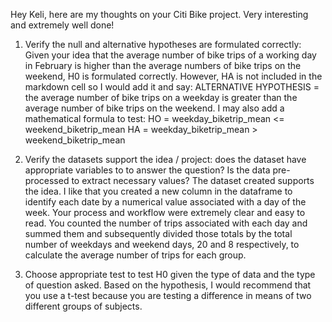Hey Keli, here are my thoughts on your Citi Bike project. Very interesting and extremely well done!

1. Verify the null and alternative hypotheses are formulated correctly:
Given your idea that the average number of bike trips of a working day in February is higher than the average numbers of bike 
trips on the weekend, H0 is formulated correctly. However, HA is not included in the markdown cell so I would add it and say:
ALTERNATIVE HYPOTHESIS = the average number of bike trips on a weekday is greater than the average number of bike trips on the
weekend. 
I may also add a mathematical formula to test:
HO = weekday_biketrip_mean <= weekend_biketrip_mean
HA = weekday_biketrip_mean > weekend_biketrip_mean

2. Verify the datasets support the idea / project: does the dataset have appropriate variables to to answer the question? 
Is the data pre-processed to extract necessary values?
The dataset created supports the idea. I like that you created a new column in the dataframe to identify each date by a 
numerical value associated with a day of the week. Your process and workflow were extremely clear and easy to read. You 
counted the number of trips associated with each day and summed them and subsequently divided those totals by the total
number of weekdays and weekend days, 20 and 8 respectively, to calculate the average number of trips for each group. 

3. Choose appropriate test to test H0 given the type of data and the type of question asked. 
Based on the hypothesis, I would recommend that you use a t-test because you are testing a difference in means of two
different groups of subjects. 
